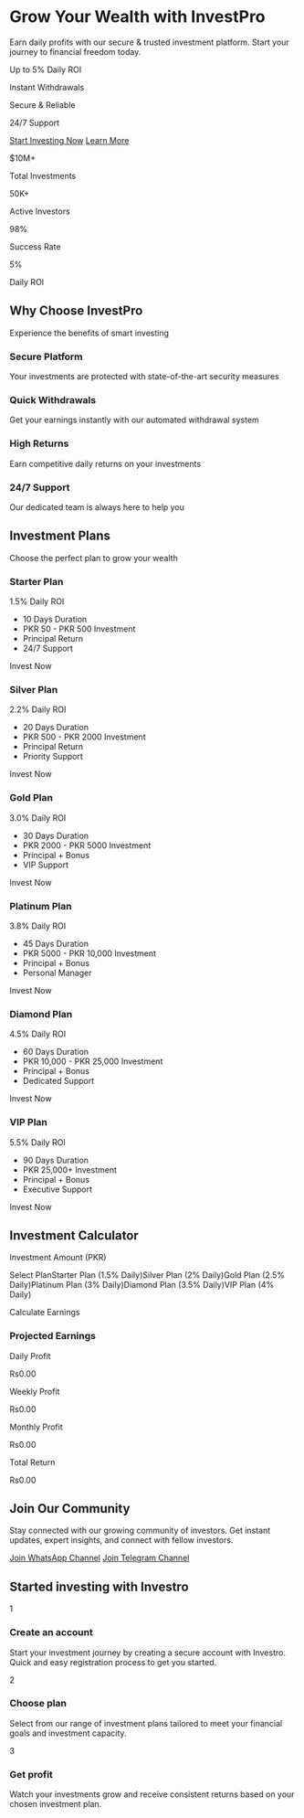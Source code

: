 # Grow Your Wealth with InvestPro

Earn daily profits with our secure & trusted investment platform. Start your journey to financial freedom today.

Up to 5% Daily ROI

Instant Withdrawals

Secure & Reliable

24/7 Support

[Start Investing Now](https://www.investro.online/#plans) [Learn More](https://www.investro.online/#how-it-works)

$10M+

Total Investments

50K+

Active Investors

98%

Success Rate

5%

Daily ROI

## Why Choose InvestPro

Experience the benefits of smart investing

### Secure Platform

Your investments are protected with state-of-the-art security measures

### Quick Withdrawals

Get your earnings instantly with our automated withdrawal system

### High Returns

Earn competitive daily returns on your investments

### 24/7 Support

Our dedicated team is always here to help you

## Investment Plans

Choose the perfect plan to grow your wealth

### Starter Plan

1.5% Daily ROI

- 10 Days Duration
- PKR 50 - PKR 500 Investment
- Principal Return
- 24/7 Support

Invest Now

### Silver Plan

2.2% Daily ROI

- 20 Days Duration
- PKR 500 - PKR 2000 Investment
- Principal Return
- Priority Support

Invest Now

### Gold Plan

3.0% Daily ROI

- 30 Days Duration
- PKR 2000 - PKR 5000 Investment
- Principal + Bonus
- VIP Support

Invest Now

### Platinum Plan

3.8% Daily ROI

- 45 Days Duration
- PKR 5000 - PKR 10,000 Investment
- Principal + Bonus
- Personal Manager

Invest Now

### Diamond Plan

4.5% Daily ROI

- 60 Days Duration
- PKR 10,000 - PKR 25,000 Investment
- Principal + Bonus
- Dedicated Support

Invest Now

### VIP Plan

5.5% Daily ROI

- 90 Days Duration
- PKR 25,000+ Investment
- Principal + Bonus
- Executive Support

Invest Now

## Investment Calculator

Investment Amount (PKR)

Select PlanStarter Plan (1.5% Daily)Silver Plan (2% Daily)Gold Plan (2.5% Daily)Platinum Plan (3% Daily)Diamond Plan (3.5% Daily)VIP Plan (4% Daily)

Calculate Earnings


### Projected Earnings

Daily Profit


Rs0.00

Weekly Profit


Rs0.00

Monthly Profit


Rs0.00

Total Return


Rs0.00

## Join Our Community

Stay connected with our growing community of investors. Get instant updates, expert insights, and connect with fellow investors.

[Join WhatsApp Channel](https://wa.me/your_whatsapp_number) [Join Telegram Channel](https://t.me/your_telegram_channel)

## Started investing with Investro

1

### Create an account

Start your investment journey by creating a secure account with Investro. Quick and easy registration process to get you started.

2

### Choose plan

Select from our range of investment plans tailored to meet your financial goals and investment capacity.

3

### Get profit

Watch your investments grow and receive consistent returns based on your chosen investment plan.